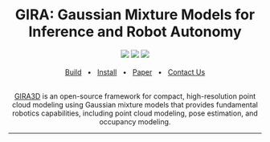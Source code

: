 <div align="center">
    <h1>GIRA: Gaussian Mixture Models for Inference and Robot Autonomy</h1>
    <a href="https://github.com/gira3d/gira3d-docs/releases"><img src="https://img.shields.io/github/v/release/gira3d/gira3d-docs?label=version" /></a>
    <a href="https://github.com/gira3d/gira3d-docs/blob/main/LICENSE"><img src="https://img.shields.io/github/license/gira3d/gira3d-docs" /></a>
    <a href="https://github.com/gira3d/gira3d-docs/blob/main/"><img src="https://img.shields.io/badge/Linux-FCC624?logo=linux&logoColor=black" /></a>
    <br />
    <br />
    <a href="https://github.com/gira3d/gira3d-docs/edit/main/README.md#build">Build</a>
    <span>&nbsp;&nbsp;•&nbsp;&nbsp;</span>
    <a href="https://github.com/gira3d/gira3d-docs/edit/main/README.md#install">Install</a>
    <span>&nbsp;&nbsp;•&nbsp;&nbsp;</span>
    <a href="https://arxiv.org/pdf/2003.13883.pdf">Paper</a>
    <span>&nbsp;&nbsp;•&nbsp;&nbsp;</span>
    <a href=https://github.com/gira3d/gira3d-docs/issues>Contact Us</a>
  <br />
  <br />

[GIRA3D](https://arxiv.org/pdf/2003.13883.pdf) is an open-source framework for
compact, high-resolution point cloud modeling using Gaussian mixture models that provides fundamental robotics capabilities, including point cloud modeling, pose estimation, and occupancy modeling.
</div>

<hr />